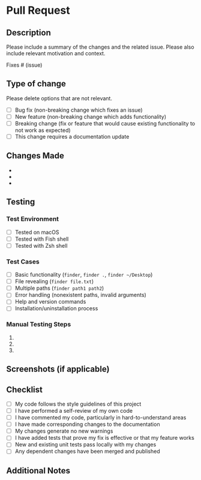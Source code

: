 # Pull Request

## Description

Please include a summary of the changes and the related issue. Please also include relevant motivation and context.

Fixes # (issue)

## Type of change

Please delete options that are not relevant.

- [ ] Bug fix (non-breaking change which fixes an issue)
- [ ] New feature (non-breaking change which adds functionality)
- [ ] Breaking change (fix or feature that would cause existing functionality to not work as expected)
- [ ] This change requires a documentation update

## Changes Made

- 
- 
- 

## Testing

### Test Environment
- [ ] Tested on macOS
- [ ] Tested with Fish shell
- [ ] Tested with Zsh shell

### Test Cases
- [ ] Basic functionality (`finder`, `finder .`, `finder ~/Desktop`)
- [ ] File revealing (`finder file.txt`)
- [ ] Multiple paths (`finder path1 path2`)
- [ ] Error handling (nonexistent paths, invalid arguments)
- [ ] Help and version commands
- [ ] Installation/uninstallation process

### Manual Testing Steps
1. 
2. 
3. 

## Screenshots (if applicable)

<!-- Add screenshots here if your changes affect the user interface or output -->

## Checklist

- [ ] My code follows the style guidelines of this project
- [ ] I have performed a self-review of my own code
- [ ] I have commented my code, particularly in hard-to-understand areas
- [ ] I have made corresponding changes to the documentation
- [ ] My changes generate no new warnings
- [ ] I have added tests that prove my fix is effective or that my feature works
- [ ] New and existing unit tests pass locally with my changes
- [ ] Any dependent changes have been merged and published

## Additional Notes

<!-- Add any additional notes or context about the pull request here -->